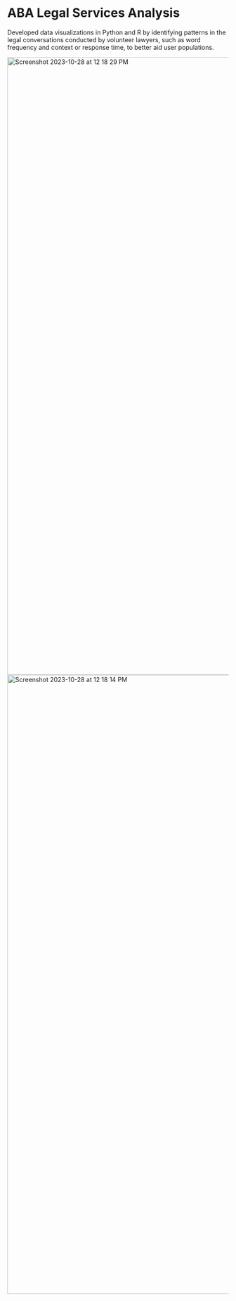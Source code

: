 # ABA Legal Services Analysis
Developed data visualizations in Python and R by identifying patterns in the legal conversations conducted by
volunteer lawyers, such as word frequency and context or response time, to better aid user populations.

<img width="1407" alt="Screenshot 2023-10-28 at 12 18 29 PM" src="https://github.com/milliehuang2022/Legal-Service-Analysis/assets/87724542/bf837cd3-0d20-4aa1-a0a2-904943277146">
<img width="1410" alt="Screenshot 2023-10-28 at 12 18 14 PM" src="https://github.com/milliehuang2022/Legal-Service-Analysis/assets/87724542/fffe3aae-c0a1-40f3-afa9-da8a5d3a339b">
